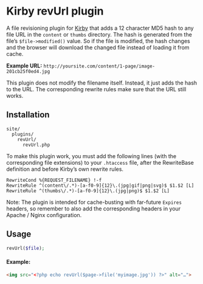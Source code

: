 # Kirby revUrl plugin

A file revisioning plugin for [Kirby](https://github.com/getkirby/starterkit) that adds a 12 character MD5 hash to any file URL in the `content` or `thumbs` directory. The hash is generated from the file’s `$file->modified()` value. So if the file is modified, the hash changes and the browser will download the changed file instead of loading it from cache.

**Example URL:** `http://yoursite.com/content/1-page/image-201cb25f0ed4.jpg`

This plugin does not modify the filename itself. Instead, it just adds the hash to the URL. The corresponding rewrite rules make sure that the URL still works.

## Installation
```
site/
  plugins/
    revUrl/
      revUrl.php
```

To make this plugin work, you must add the following lines (with the corresponding file extensions) to your `.htaccess` file, after the RewriteBase definition and before Kirby’s own rewrite rules.

```apacheConf
RewriteCond %{REQUEST_FILENAME} !-f
RewriteRule ^(content\/.*)-[a-f0-9]{12}\.(jpg|gif|png|svg)$ $1.$2 [L]
RewriteRule ^(thumbs\/.*)-[a-f0-9]{12}\.(jpg|png)$ $1.$2 [L]
```

Note: The plugin is intended for cache-busting with far-future `Expires` headers, so remember to also add the corresponding headers in your Apache / Nginx configuration.

## Usage
```php
revUrl($file);
```

#### Example:
```html
<img src="<?php echo revUrl($page->file('myimage.jpg')) ?>" alt="…">
```
